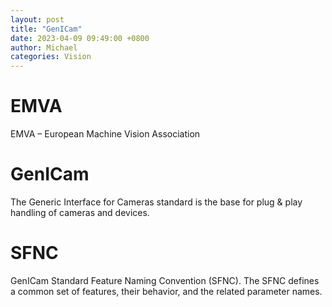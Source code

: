 ```yaml
---
layout: post
title: "GenICam"
date: 2023-04-09 09:49:00 +0800
author: Michael
categories: Vision
---
```


# EMVA
EMVA – European Machine Vision Association

# GenICam
The Generic Interface for Cameras standard is the base for plug & play handling of cameras and devices.

# SFNC
GenICam Standard Feature Naming Convention (SFNC). The SFNC defines a common set of features, their behavior, and the related parameter names. 
